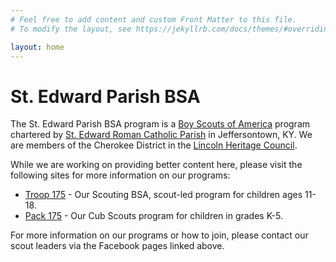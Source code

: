 ```yaml
---
# Feel free to add content and custom Front Matter to this file.
# To modify the layout, see https://jekyllrb.com/docs/themes/#overriding-theme-defaults

layout: home
---
```

  <h1>St. Edward Parish BSA</h1>
  <p>The St. Edward Parish BSA program is a <a href="https://scouting.org">Boy Scouts of America</a> program chartered by <a href="http://stedward.church">St. Edward Roman Catholic Parish</a> in Jeffersontown, KY. We are members of the Cherokee District in the <a href="http://lhcbsa.org">Lincoln Heritage Council</a>.</p>

  <p>While we are working on providing better content here, please visit the following sites for more information on our programs:</p>
  <ul>
    <li><a href="https://www.facebook.com/Troop175KY/">Troop 175</a> - Our Scouting BSA, scout-led program for children ages 11-18.</li>
    <li><a href="https://www.facebook.com/LHCPack175/">Pack 175</a> - Our Cub Scouts program for children in grades K-5.</li>
  </ul>

  <p>For more information on our programs or how to join, please contact our scout leaders via the Facebook pages linked above.</p>